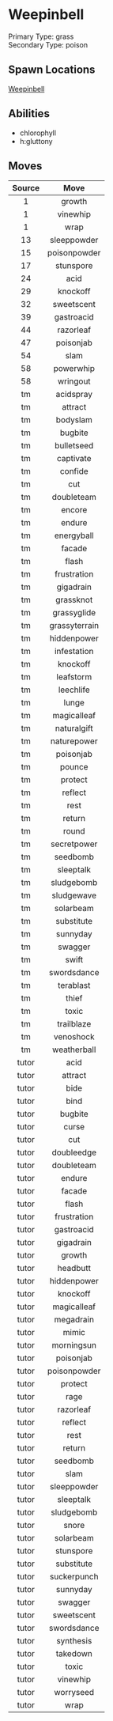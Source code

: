 # Weepinbell  
Primary Type: grass  
Secondary Type: poison  
  
## Spawn Locations  
[Weepinbell](/data/spawn_presets/weepinbell.md)  
  
## Abilities  
  * chlorophyll
  * h:gluttony
  
  
## Moves  
  
| Source | Move |  
|:---:|:---:|  
| 1 | growth |  
| 1 | vinewhip |  
| 1 | wrap |  
| 13 | sleeppowder |  
| 15 | poisonpowder |  
| 17 | stunspore |  
| 24 | acid |  
| 29 | knockoff |  
| 32 | sweetscent |  
| 39 | gastroacid |  
| 44 | razorleaf |  
| 47 | poisonjab |  
| 54 | slam |  
| 58 | powerwhip |  
| 58 | wringout |  
| tm | acidspray |  
| tm | attract |  
| tm | bodyslam |  
| tm | bugbite |  
| tm | bulletseed |  
| tm | captivate |  
| tm | confide |  
| tm | cut |  
| tm | doubleteam |  
| tm | encore |  
| tm | endure |  
| tm | energyball |  
| tm | facade |  
| tm | flash |  
| tm | frustration |  
| tm | gigadrain |  
| tm | grassknot |  
| tm | grassyglide |  
| tm | grassyterrain |  
| tm | hiddenpower |  
| tm | infestation |  
| tm | knockoff |  
| tm | leafstorm |  
| tm | leechlife |  
| tm | lunge |  
| tm | magicalleaf |  
| tm | naturalgift |  
| tm | naturepower |  
| tm | poisonjab |  
| tm | pounce |  
| tm | protect |  
| tm | reflect |  
| tm | rest |  
| tm | return |  
| tm | round |  
| tm | secretpower |  
| tm | seedbomb |  
| tm | sleeptalk |  
| tm | sludgebomb |  
| tm | sludgewave |  
| tm | solarbeam |  
| tm | substitute |  
| tm | sunnyday |  
| tm | swagger |  
| tm | swift |  
| tm | swordsdance |  
| tm | terablast |  
| tm | thief |  
| tm | toxic |  
| tm | trailblaze |  
| tm | venoshock |  
| tm | weatherball |  
| tutor | acid |  
| tutor | attract |  
| tutor | bide |  
| tutor | bind |  
| tutor | bugbite |  
| tutor | curse |  
| tutor | cut |  
| tutor | doubleedge |  
| tutor | doubleteam |  
| tutor | endure |  
| tutor | facade |  
| tutor | flash |  
| tutor | frustration |  
| tutor | gastroacid |  
| tutor | gigadrain |  
| tutor | growth |  
| tutor | headbutt |  
| tutor | hiddenpower |  
| tutor | knockoff |  
| tutor | magicalleaf |  
| tutor | megadrain |  
| tutor | mimic |  
| tutor | morningsun |  
| tutor | poisonjab |  
| tutor | poisonpowder |  
| tutor | protect |  
| tutor | rage |  
| tutor | razorleaf |  
| tutor | reflect |  
| tutor | rest |  
| tutor | return |  
| tutor | seedbomb |  
| tutor | slam |  
| tutor | sleeppowder |  
| tutor | sleeptalk |  
| tutor | sludgebomb |  
| tutor | snore |  
| tutor | solarbeam |  
| tutor | stunspore |  
| tutor | substitute |  
| tutor | suckerpunch |  
| tutor | sunnyday |  
| tutor | swagger |  
| tutor | sweetscent |  
| tutor | swordsdance |  
| tutor | synthesis |  
| tutor | takedown |  
| tutor | toxic |  
| tutor | vinewhip |  
| tutor | worryseed |  
| tutor | wrap |  
  
